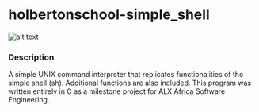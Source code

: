 # holbertonschool-simple_shell
![alt text](https://s3.amazonaws.com/intranet-projects-files/holbertonschool-low_level_programming/235/shell.jpeg)

### Description
A simple UNIX command interpreter that replicates functionalities of the simple shell (sh). Additional functions are also included. This program was written entirely in C as a milestone project for ALX Africa Software Engineering.
